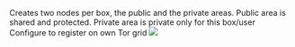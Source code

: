 Creates two nodes per box, the public and the private areas.
Public area is shared and protected.
Private area is private only for this box/user
Configure to register on own Tor grid
![](http://circuitosaljarafe.com/librerouter/draw3.png)
